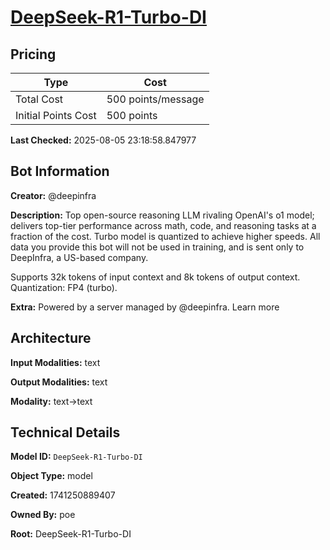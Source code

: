 # [DeepSeek-R1-Turbo-DI](https://poe.com/DeepSeek-R1-Turbo-DI)

## Pricing

| Type | Cost |
|------|------|
| Total Cost | 500 points/message |
| Initial Points Cost | 500 points |

**Last Checked:** 2025-08-05 23:18:58.847977


## Bot Information

**Creator:** @deepinfra

**Description:** Top open-source reasoning LLM rivaling OpenAI's o1 model; delivers top-tier performance across math, code, and reasoning tasks at a fraction of the cost. Turbo model is quantized to achieve higher speeds. All data you provide this bot will not be used in training, and is sent only to DeepInfra, a US-based company.

Supports 32k tokens of input context and 8k tokens of output context. Quantization: FP4 (turbo).

**Extra:** Powered by a server managed by @deepinfra. Learn more


## Architecture

**Input Modalities:** text

**Output Modalities:** text

**Modality:** text->text


## Technical Details

**Model ID:** `DeepSeek-R1-Turbo-DI`

**Object Type:** model

**Created:** 1741250889407

**Owned By:** poe

**Root:** DeepSeek-R1-Turbo-DI
